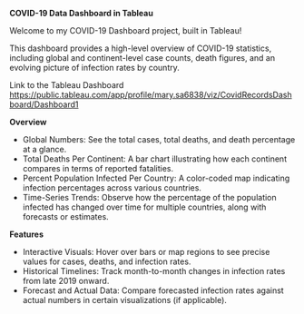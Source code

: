 <B> COVID-19 Data Dashboard in Tableau </B>

Welcome to my COVID-19 Dashboard project, built in Tableau!

This dashboard provides a high-level overview of COVID-19 statistics, including global and continent-level case counts, death figures, and an evolving picture of infection rates by country.

Link to the Tableau Dashboard
https://public.tableau.com/app/profile/mary.sa6838/viz/CovidRecordsDashboard/Dashboard1

<b>Overview</b>

-	Global Numbers: See the total cases, total deaths, and death percentage at a glance.
-	Total Deaths Per Continent: A bar chart illustrating how each continent compares in terms of reported fatalities.
-	Percent Population Infected Per Country: A color-coded map indicating infection percentages across various countries.
-	Time-Series Trends: Observe how the percentage of the population infected has changed over time for multiple countries, along with forecasts or estimates.

<b>Features</b>

-	Interactive Visuals: Hover over bars or map regions to see precise values for cases, deaths, and infection rates.
-	Historical Timelines: Track month-to-month changes in infection rates from late 2019 onward.
-	Forecast and Actual Data: Compare forecasted infection rates against actual numbers in certain visualizations (if applicable).
